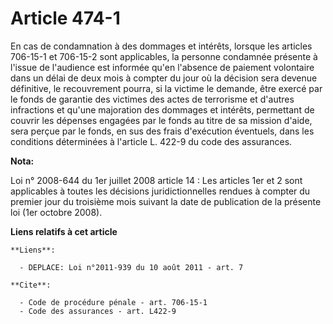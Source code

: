 # Article 474-1

En cas de condamnation à des dommages et intérêts, lorsque les articles 706-15-1 et 706-15-2 sont applicables, la personne
condamnée présente à l'issue de l'audience est informée qu'en l'absence de paiement volontaire dans un délai de deux mois à
compter du jour où la décision sera devenue définitive, le recouvrement pourra, si la victime le demande, être exercé par le
fonds de garantie des victimes des actes de terrorisme et d'autres infractions et qu'une majoration des dommages et intérêts,
permettant de couvrir les dépenses engagées par le fonds au titre de sa mission d'aide, sera perçue par le fonds, en sus des
frais d'exécution éventuels, dans les conditions déterminées à l'article L. 422-9 du code des assurances.

**Nota:**

Loi n° 2008-644 du 1er juillet 2008 article 14 : Les articles 1er et 2 sont applicables à toutes les décisions
juridictionnelles rendues à compter du premier jour du troisième mois suivant la date de publication de la présente loi (1er
octobre 2008).

**Liens relatifs à cet article**

	**Liens**:

	  - DEPLACE: Loi n°2011-939 du 10 août 2011 - art. 7

	**Cite**:

	  - Code de procédure pénale - art. 706-15-1
	  - Code des assurances - art. L422-9
